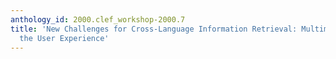 ```yaml
---
anthology_id: 2000.clef_workshop-2000.7
title: 'New Challenges for Cross-Language Information Retrieval: Multimedia Data and
  the User Experience'
---
```


